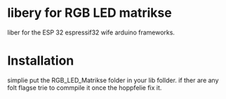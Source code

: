 # libery for RGB LED matrikse
liber for the ESP 32 espressif32 wife arduino frameworks.

# Installation 
simplie put the RGB_LED_Matrikse folder in your lib follder.
if ther are any folt flagse trie to commpile it once the hoppfelie fix it.

